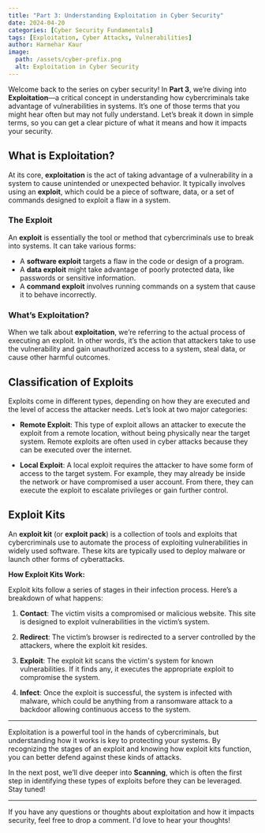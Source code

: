 ```yaml
---
title: "Part 3: Understanding Exploitation in Cyber Security"
date: 2024-04-20
categories: [Cyber Security Fundamentals]
tags: [Exploitation, Cyber Attacks, Vulnerabilities]
author: Harmehar Kaur
image:
  path: /assets/cyber-prefix.png
  alt: Exploitation in Cyber Security
---
```


Welcome back to the series on cyber security! In **Part 3**, we’re diving into **Exploitation**—a critical concept in understanding how cybercriminals take advantage of vulnerabilities in systems. It’s one of those terms that you might hear often but may not fully understand. Let’s break it down in simple terms, so you can get a clear picture of what it means and how it impacts your security.

## What is Exploitation?

At its core, **exploitation** is the act of taking advantage of a vulnerability in a system to cause unintended or unexpected behavior. It typically involves using an **exploit**, which could be a piece of software, data, or a set of commands designed to exploit a flaw in a system.

### The Exploit

An **exploit** is essentially the tool or method that cybercriminals use to break into systems. It can take various forms:
- A **software exploit** targets a flaw in the code or design of a program.
- A **data exploit** might take advantage of poorly protected data, like passwords or sensitive information.
- A **command exploit** involves running commands on a system that cause it to behave incorrectly.

### What’s Exploitation?

When we talk about **exploitation**, we’re referring to the actual process of executing an exploit. In other words, it’s the action that attackers take to use the vulnerability and gain unauthorized access to a system, steal data, or cause other harmful outcomes.

## Classification of Exploits

Exploits come in different types, depending on how they are executed and the level of access the attacker needs. Let’s look at two major categories:

- **Remote Exploit**: This type of exploit allows an attacker to execute the exploit from a remote location, without being physically near the target system. Remote exploits are often used in cyber attacks because they can be executed over the internet.
  
- **Local Exploit**: A local exploit requires the attacker to have some form of access to the target system. For example, they may already be inside the network or have compromised a user account. From there, they can execute the exploit to escalate privileges or gain further control.

## Exploit Kits

An **exploit kit** (or **exploit pack**) is a collection of tools and exploits that cybercriminals use to automate the process of exploiting vulnerabilities in widely used software. These kits are typically used to deploy malware or launch other forms of cyberattacks.

**How Exploit Kits Work:**

Exploit kits follow a series of stages in their infection process. Here’s a breakdown of what happens:

1. **Contact**: The victim visits a compromised or malicious website. This site is designed to exploit vulnerabilities in the victim’s system.
   
2. **Redirect**: The victim’s browser is redirected to a server controlled by the attackers, where the exploit kit resides.

3. **Exploit**: The exploit kit scans the victim's system for known vulnerabilities. If it finds any, it executes the appropriate exploit to compromise the system.

4. **Infect**: Once the exploit is successful, the system is infected with malware, which could be anything from a ransomware attack to a backdoor allowing continuous access to the system.

---

Exploitation is a powerful tool in the hands of cybercriminals, but understanding how it works is key to protecting your systems. By recognizing the stages of an exploit and knowing how exploit kits function, you can better defend against these kinds of attacks.

In the next post, we’ll dive deeper into **Scanning**, which is often the first step in identifying these types of exploits before they can be leveraged. Stay tuned!

---

If you have any questions or thoughts about exploitation and how it impacts security, feel free to drop a comment. I'd love to hear your thoughts!
